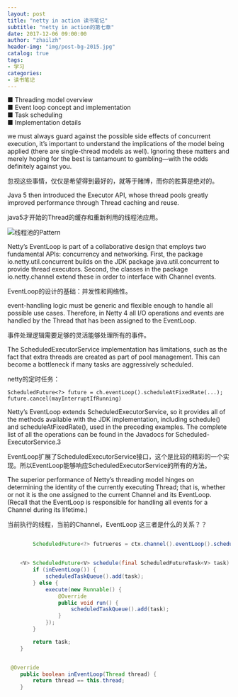 ```yaml
---    
layout: post  
title: "netty in action 读书笔记"  
subtitle: "netty in action的第七章"  
date: 2017-12-06 09:00:00  
author: "zhailzh"  
header-img: "img/post-bg-2015.jpg"  
catalog: true  
tags:  
- 学习  
categories:  
- 读书笔记
---    
```

■ Threading model overview    
■ Event loop concept and implementation    
■ Task scheduling    
■ Implementation details    
<!--more-->   
we must always guard against the possible side effects of concurrent execution, it’s important to understand the implications of the model being applied (there are single-thread models as well). Ignoring these matters and merely hoping for the best is tantamount to gambling—with the odds definitely against you.     

忽视这些事情，仅仅是希望得到最好的，就等于赌博，而你的胜算是绝对的。     

Java 5 then introduced the Executor API, whose thread pools greatly improved performance through Thread caching and reuse.    

java5才开始的Thread的缓存和重新利用的线程池应用。    

![线程池的Pattern](http://7xtrwx.com1.z0.glb.clouddn.com/89d7a27b645a2a7146c20fd61f0184ef.png)     

Netty’s EventLoop is part of a collaborative design that employs two fundamental APIs: concurrency and networking. First, the package io.netty.util.concurrent builds on the JDK package java.util.concurrent to provide thread executors. Second, the classes in the package io.netty.channel extend these in order to interface with Channel events.      

EventLoop的设计的基础：并发性和网络性。     

 event-handling logic must be generic and flexible enough to handle all possible use cases. Therefore, in Netty 4 all I/O operations and events are handled by the Thread that has been assigned to the EventLoop.    

事件处理逻辑需要足够的灵活能够处理所有的事件。     

The ScheduledExecutorService implementation has limitations, such as the fact that extra threads are created as part of pool management. This can become a bottleneck if many tasks are aggressively scheduled.     

netty的定时任务：    
~~~
ScheduledFuture<?> future = ch.eventLoop().scheduleAtFixedRate(...);
future.cancel(mayInterruptIfRunning)
~~~    

Netty’s EventLoop extends ScheduledExecutorService, so it provides all of the methods available with the JDK implementation, including schedule() and scheduleAtFixedRate(), used in the preceding examples. The complete list of all the operations can be found in the Javadocs for Scheduled- ExecutorService.3     

EventLoop扩展了ScheduledExecutorService接口，这个是比较的精彩的一个实现。所以EventLoop能够响应ScheduledExecutorService的所有的方法。     

The superior performance of Netty’s threading model hinges on determining the identity of the currently executing Thread; that is, whether or not it is the one assigned to the current Channel and its EventLoop. (Recall that the EventLoop is responsible for handling all events for a Channel during its lifetime.)    

当前执行的线程，当前的Channel，EventLoop 这三者是什么的关系？？     

~~~java    

		ScheduledFuture<?> futrueres = ctx.channel().eventLoop().scheduleAtFixedRate(thread, 1, 1, TimeUnit.SECONDS);    


    <V> ScheduledFuture<V> schedule(final ScheduledFutureTask<V> task) {
        if (inEventLoop()) {
            scheduledTaskQueue().add(task);
        } else {
            execute(new Runnable() {
                @Override
                public void run() {
                    scheduledTaskQueue().add(task);
                }
            });
        }

        return task;
    }     


 @Override
    public boolean inEventLoop(Thread thread) {
        return thread == this.thread;
    }
~~~
